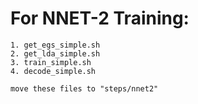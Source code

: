 # For NNET-2 Training:

    1. get_egs_simple.sh
    2. get_lda_simple.sh
    3. train_simple.sh
    4. decode_simple.sh

    move these files to "steps/nnet2"
